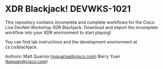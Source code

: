 # XDR Blackjack! DEVWKS-1021

This repository contains incomplete and complete workflows for the Cisco Live DevNet Workshop XDR Blackjack. Download and import the incomplete workflow into your XDR environment to start playing!

You can find lab instructions and the development environment at cs.co/blackjack.

Authors: 
Matt Quarisa (mquarisa@cisco.com)
Barry Yuan (bayuan@cisco.com)
